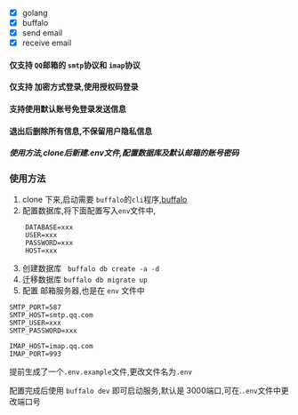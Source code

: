 - [x] golang
- [x] buffalo
- [x] send email
- [x] receive email

#### 仅支持 `QQ`邮箱的 `smtp`协议和 `imap`协议
#### 仅支持 加密方式登录,使用授权码登录

#### 支持使用默认账号免登录发送信息
#### 退出后删除所有信息,不保留用户隐私信息
##### 使用方法,clone后新建.env文件,配置数据库及默认邮箱的账号密码

### 使用方法
1. clone 下来,启动需要 `buffalo`的`cli`程序,[buffalo](https://github.com/gobuffalo/buffalo)
2. 配置数据库,将下面配置写入`env`文件中,
```
    DATABASE=xxx
    USER=xxx
    PASSWORD=xxx
    HOST=xxx
```
3. 创建数据库 ` buffalo db create -a -d` 
4. 迁移数据库 `buffalo db migrate up` 
5. 配置 邮箱服务器,也是在 `env`  文件中
```
SMTP_PORT=587
SMTP_HOST=smtp.qq.com
SMTP_USER=xxx
SMTP_PASSWORD=xxx

IMAP_HOST=imap.qq.com
IMAP_PORT=993
```
提前生成了一个`.env.example`文件,更改文件名为`.env`

配置完成后使用 `buffalo dev` 即可启动服务,默认是 3000端口,可在.`.env`文件中更改端口号

